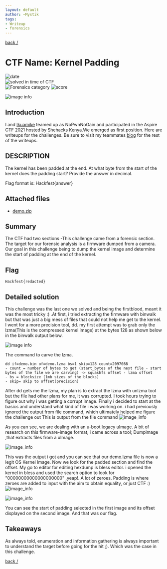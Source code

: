 ```yaml
---
layout: default
author: ~Mystik
tags: 
- Writeup
- forensics
---
```

[back /](/)

# CTF Name: Kernel Padding

![date](https://img.shields.io/badge/date-11.11.2021-brightgreen.svg)  
![solved in time of CTF](https://img.shields.io/badge/solved-in%20time%20of%20CTF-brightgreen.svg)  
![Forensics category](https://img.shields.io/badge/category-Forensics-lightgrey.svg)
![score](https://img.shields.io/badge/score-200-blue.svg)

![image info](/assets/images/scoreboard.png)

## Introduction

I and [Ikuamike](https://twitter.com/ikuamike) teamed up as NoPwnNoGain and participated in the Aspire CTF 2021 hosted by Shehacks Kenya.We emerged as first position. Here are writeups for the challenges. Be sure to visit my teammates [blog](https://blog.ikuamike.io/posts/2021/hackfest-2021-ctf/) for the rest of the writeups.

## DESCRIPTION

The kernel has been padded at the end. At what byte from the start of the kernel does the padding start? Provide the answer in decimal.

Flag format is: Hackfest{answer}

## Attached files

- [demo.zip](/assets/demo.zip)

## Summary

The CTF had two sections -This challenge came from a forensic section. The target for our forensic analysis is a firmware dumped from a camera. Our goal in this challenge being to dump the kernel image and determine the start of padding at the end of the kernel.

## Flag

```
Hackfest{redacted}

```

## Detailed solution

This challenge was the last one we solved and being the firstblood, meant it was the most tricky :) .At first, i tried extracting the firmware with binwalk but that was just a big mess of files that could not help me get to the kernel. I went for a more precision tool, dd.
my first attempt was to grab only the lzma(This is the compressed kernel image) at the bytes 128 as shown below in the binwalk output below.

![image info](/assets/images/demo.png)

The command to carve the lzma.

```
dd if=demo.bin of=demo.lzma bs=1 skip=128 count=2097088
- count = number of bytes to get (start_bytes of the next file - start bytes of the file we are carving) -> squashfs offset - lzma offset
- bs = blocksize (1mb sizes of the blocks)  
- skip= skip to offset(precision)

```

After dd gets me the lzma, my plan is to extract the lzma with unlzma tool but the file had other plans for me, it was corrupted.
I took hours trying to figure out why i was getting a corrupt image.
Finally i decided to start at the basics and understand what kind of file i was working on. i had previously ignored the output from file command, which ultimately helped me figure the challenge out
This is output from the file command
![image_info](/assets/images/file.png)

As you can see, we are dealing with an u-boot legacy uImage. A bit of research on this firmware-image format, i came across a tool; Dumpimage ,that extracts files from a uImage.

![image_info](/assets/images/dumpimage.png)

This was the output i got and you can see that our demo.lzma file is now a legit OS Kernel Image. Now we look for the padded section and find the offset. My go to editor for editing hexdump is bless editor. i opened the kernel in bless and used the search option to look for "00000000000000000000" ,yeap!..A lot of zeroes. Padding is where zeroes are added to input with the aim to obtain equality, or just CTF :)
![image_info](/assets/images/bless.png)

![image_info](/assets/images/offset.png)

You can see the start of padding selected in the first image and its offset displayed on the second image. And that was our flag.

## Takeaways

As always told, enumeration and information gathering is always important to understand the target before going for the hit ;). Which was the case in this challenge.

[back /](/)
